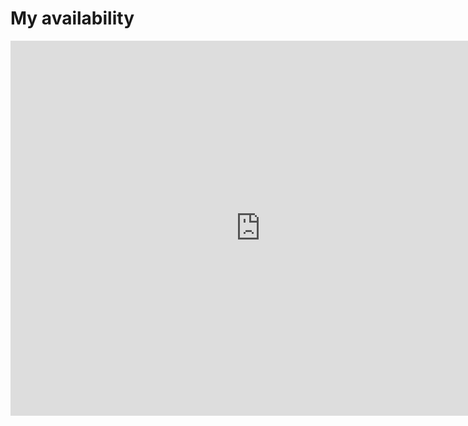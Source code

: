 # My availability

<iframe src="https://calendar.google.com/calendar/embed?height=600&wkst=2&bgcolor=%23ffffff&ctz=UTC&src=aWFtQHpodWtvdmdyZWVuLnBybw&src=YWRkcmVzc2Jvb2sjY29udGFjdHNAZ3JvdXAudi5jYWxlbmRhci5nb29nbGUuY29t&src=ZTVvZ3M5cjU0bzdiMWRuOWZnMmoxaWI4aGdAZ3JvdXAuY2FsZW5kYXIuZ29vZ2xlLmNvbQ&src=amlxaXI5aWlhNnU5MjE2b2NpcTAzaXVsNWJ0ZmJjajRAaW1wb3J0LmNhbGVuZGFyLmdvb2dsZS5jb20&color=%230B8043&color=%2333B679&color=%23711a76&color=%23E67C73&mode=WEEK&title=zhukovgreen&showCalendars=0&showPrint=0&showDate=1&showTitle=0" style="border-width:0" width="800" height="600" frameborder="0" scrolling="no"></iframe>

